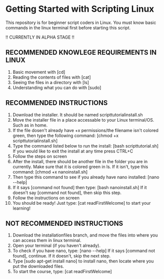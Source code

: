# Getting Started with Scripting Linux
This repository is for beginner script coders in Linux. You must know basic commands in the linux terminal first before starting this script.

!! CURRENTLY IN ALPHA STAGE !!

RECOMMENDED KNOWLEGE REQUIREMENTS IN LINUX
--------------
1. Basic movement with [cd]
2. Reading the contents of files with [cat]
3. Seeing the files in a directory with [ls]
4. Understanding what you can do with [sudo]

RECOMMENDED INSTRUCTIONS
--------------
1. Download the installer. It should be named scripttutorialinstall.sh
2. Move the installer file in a place accessable to your Linux terminal/OS. Such as in home.
3. If the file dosen't already have +x permissions/the filename isn't colored green, then type the following command:
[chmod +x scripttutorialinstall.sh]
4. Type the command listed below to run the install:
[bash scripttutorial.sh]
If you would like to exit the install at any time press CTRL+C
5. Follow the steps on screen
6. After the install, there should be another file in the folder you are in currently. Make sure that it is colored green in ls. If it isn't, type this command:
[chmod +x nanoinstall.sh]
7. Then type this command to see if you already have nano installed:
[nano --help]
8. If it says [command not found] then type:
[bash nanoinstall.sh]
If it doesn't say [command not found], then skip this step.
9. Follow the instructions on screen
10. You should be ready! Just type:
[cat readFirstWelcome]
to start your learning!

NOT RECOMMENDED INSTRUCTIONS
-------------
1. Download the installationfiles branch, and move the files into where you can access them in linux terminal.
2. Open your terminal (if you haven't already).
3. To check if you have nano, type:
[nano --help]
If it says [command not found], continue. If it doesn't, skip the next step.
3. Type [sudo apt-get install nano] to install nano, then locate where you put the downloaded files.
4. To start the course, type:
[cat readFirstWelcome]
